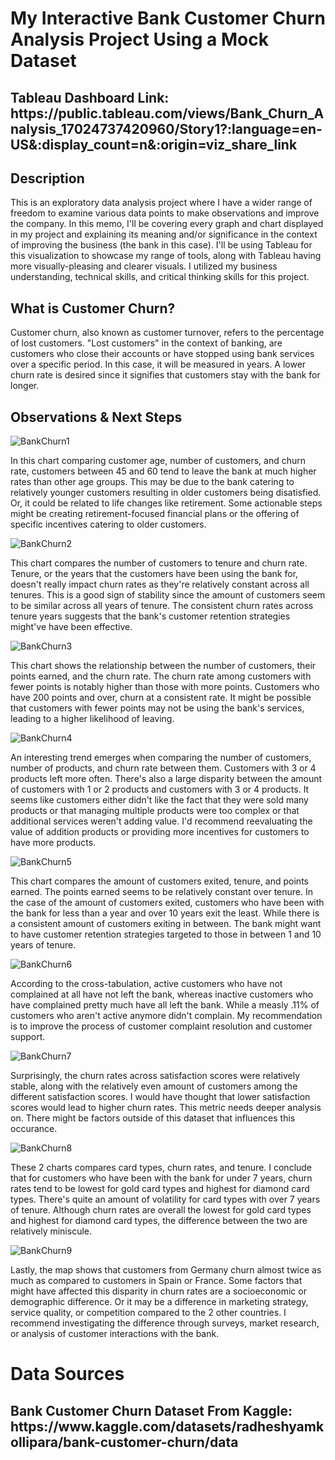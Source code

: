 # My Interactive Bank Customer Churn Analysis Project Using a Mock Dataset

<h2>Tableau Dashboard Link: https://public.tableau.com/views/Bank_Churn_Analysis_17024737420960/Story1?:language=en-US&:display_count=n&:origin=viz_share_link</h2>

<h2>Description</h2>
This is an exploratory data analysis project where I have a wider range of freedom to examine various data points to make observations and improve the company. In this memo, I'll be covering every graph and chart displayed in my project and explaining its meaning and/or significance in the context of improving the business (the bank in this case). I'll be using Tableau for this visualization to showcase my range of tools, along with Tableau having more visually-pleasing and clearer visuals. I utilized my business understanding, technical skills, and critical thinking skills for this project. 

<h2>What is Customer Churn?</h2>
Customer churn, also known as customer turnover, refers to the percentage of lost customers. "Lost customers" in the context of banking, are customers who close their accounts or have stopped using bank services over a specific period. In this case, it will be measured in years. A lower churn rate is desired since it signifies that customers stay with the bank for longer.

<h2>Observations & Next Steps</h2>

![BankChurn1](https://github.com/javamesql/Bank-Churn-Analysis-Project/assets/141413672/72d19835-3b83-4603-b759-1aee8d2e4832)

In this chart comparing customer age, number of customers, and churn rate, customers between 45 and 60 tend to leave the bank at much higher rates than other age groups. This may be due to the bank catering to relatively younger customers resulting in older customers being disatisfied. Or, it could be related to life changes like retirement. Some actionable steps might be creating retirement-focused financial plans or the offering of specific incentives catering to older customers.

![BankChurn2](https://github.com/javamesql/Bank-Churn-Analysis-Project/assets/141413672/1fd6bcaa-ae99-4141-a170-bf1270761c75)

This chart compares the number of customers to tenure and churn rate. Tenure, or the years that the customers have been using the bank for, doesn't really impact churn rates as they're relatively constant across all tenures. This is a good sign of stability since the amount of customers seem to be similar across all years of tenure. The consistent churn rates across tenure years suggests that the bank's customer retention strategies might've have been effective.

![BankChurn3](https://github.com/javamesql/Bank-Churn-Analysis-Project/assets/141413672/bbdff935-418d-40dc-acc8-06392f4cffa6)

This chart shows the relationship between the number of customers, their points earned, and the churn rate. The churn rate among customers with fewer points is notably higher than those with more points. Customers who have 200 points and over, churn at a consistent rate. It might be possible that customers with fewer points may not be using the bank's services, leading to a higher likelihood of leaving.

![BankChurn4](https://github.com/javamesql/Bank-Churn-Analysis-Project/assets/141413672/e80329fe-2a8a-4776-9e80-41e1e3c072d9)

An interesting trend emerges when comparing the number of customers, number of products, and churn rate between them. Customers with 3 or 4 products left more often. There's also a large disparity between the amount of customers with 1 or 2 products and customers with 3 or 4 products. It seems like customers either didn't like the fact that they were sold many products or that managing multiple products were too complex or that additional services weren't adding value. I'd recommend reevaluating the value of addition products or providing more incentives for customers to have more products.

![BankChurn5](https://github.com/javamesql/Bank-Churn-Analysis-Project/assets/141413672/2160598d-e5dc-48eb-9945-2bb7f81366a4)

This chart compares the amount of customers exited, tenure, and points earned. The points earned seems to be relatively constant over tenure. In the case of the amount of customers exited, customers who have been with the bank for less than a year and over 10 years exit the least. While there is a consistent amount of customers exiting in between. The bank might want to have customer retention strategies targeted to those in between 1 and 10 years of tenure.

![BankChurn6](https://github.com/javamesql/Bank-Churn-Analysis-Project/assets/141413672/2b86b43d-3a22-44d6-b123-a31d8d6e54ab)

According to the cross-tabulation, active customers who have not complained at all have not left the bank, whereas inactive customers who have complained pretty much have all left the bank. While a measly .11% of customers who aren't active anymore didn't complain. My recommendation is to improve the process of customer complaint resolution and customer support.

![BankChurn7](https://github.com/javamesql/Bank-Churn-Analysis-Project/assets/141413672/30de7f4d-f63b-4775-bc80-5461c5b029e2)

Surprisingly, the churn rates across satisfaction scores were relatively stable, along with the relatively even amount of customers among the different satisfaction scores. I would have thought that lower satisfaction scores would lead to higher churn rates. This metric needs deeper analysis on. There might be factors outside of this dataset that influences this occurance.

![BankChurn8](https://github.com/javamesql/Bank-Churn-Analysis-Project/assets/141413672/399a3049-5703-4418-adc0-682113265aab)

These 2 charts compares card types, churn rates, and tenure. I conclude that for customers who have been with the bank for under 7 years, churn rates tend to be lowest for gold card types and highest for diamond card types. There's quite an amount of volatility for card types with over 7 years of tenure. Although churn rates are overall the lowest for gold card types and highest for diamond card types, the difference between the two are relatively miniscule.

![BankChurn9](https://github.com/javamesql/Bank-Churn-Analysis-Project/assets/141413672/0bf1eab7-7629-461c-9698-6a764da1977d)

Lastly, the map shows that customers from Germany churn almost twice as much as compared to customers in Spain or France. Some factors that might have affected this disparity in churn rates are a socioeconomic or demographic difference. Or it may be a difference in marketing strategy, service quality, or competition compared to the 2 other countries. I recommend investigating the difference through surveys, market research, or analysis of customer interactions with the bank.

<h1>Data Sources</h1>
<h2>Bank Customer Churn Dataset From Kaggle: https://www.kaggle.com/datasets/radheshyamkollipara/bank-customer-churn/data</h2>


